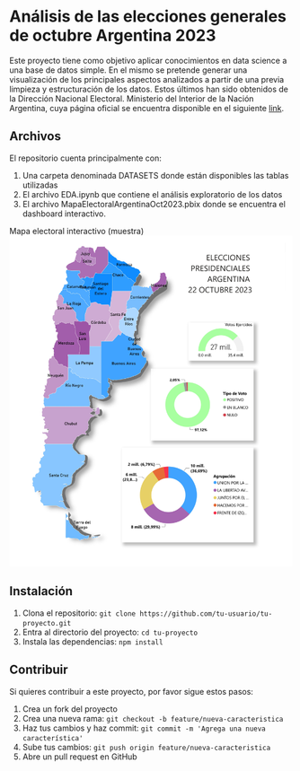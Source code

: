 # Análisis de las elecciones generales de octubre Argentina 2023

Este proyecto tiene como objetivo aplicar conocimientos en data science a una base de datos simple.
En el mismo se pretende generar una visualización de los principales aspectos analizados a partir de una previa limpieza y estructuración de los datos. 
Estos últimos han sido obtenidos de la Dirección Nacional Electoral. Ministerio del Interior de la Nación Argentina,
cuya página oficial se encuentra disponible en el siguiente [link](https://datos.gob.ar/dataset/dine-resultados-provisionales-elecciones-2023).

## Archivos

El repositorio cuenta principalmente con: 
1. Una carpeta denominada DATASETS donde están disponibles las tablas utilizadas
2. El archivo EDA.ipynb que contiene el análisis exploratorio de los datos
3. El archivo MapaElectoralArgentinaOct2023.pbix donde se encuentra el dashboard interactivo.

Mapa electoral interactivo (muestra)
![Muestra del dashboard generado](https://raw.githubusercontent.com/lexio7/ELECCIONES-GENERALES-ARGENTINA-2023/main/MapaElectoralArgentinaOct2023_page-0001.jpg)


## Instalación

1. Clona el repositorio: `git clone https://github.com/tu-usuario/tu-proyecto.git`
2. Entra al directorio del proyecto: `cd tu-proyecto`
3. Instala las dependencias: `npm install`

## Contribuir

Si quieres contribuir a este proyecto, por favor sigue estos pasos:

1. Crea un fork del proyecto
2. Crea una nueva rama: `git checkout -b feature/nueva-caracteristica`
3. Haz tus cambios y haz commit: `git commit -m 'Agrega una nueva característica'`
4. Sube tus cambios: `git push origin feature/nueva-caracteristica`
5. Abre un pull request en GitHub

